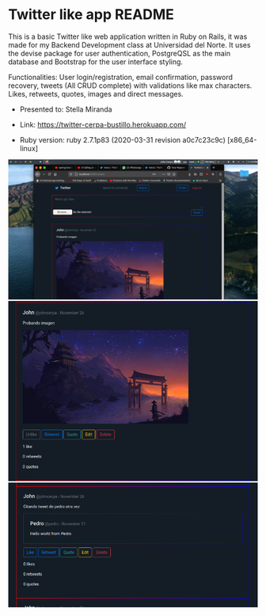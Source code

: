# Twitter like app README

This is a basic Twitter like web application written in Ruby on Rails, it was made for my Backend Development class at Universidad del Norte. It uses the devise package for user authentication, PostgreQSL as the main database and Bootstrap for the user interface styling.

Functionalities: User login/registration, email confirmation, password recovery, tweets (All CRUD complete) with validations like max characters. Likes, retweets, quotes, images and direct messages.

* Presented to: Stella Miranda

* Link: https://twitter-cerpa-bustillo.herokuapp.com/

* Ruby version: ruby 2.7.1p83 (2020-03-31 revision a0c7c23c9c) [x86_64-linux]

![alt text](https://github.com/johncerpa/twitter-imitation/blob/master/tweets.png?raw=true)
![alt text](https://github.com/johncerpa/twitter-imitation/blob/master/tweet.png?raw=true)
![alt text](https://github.com/johncerpa/twitter-imitation/blob/master/quote.png?raw=true)
